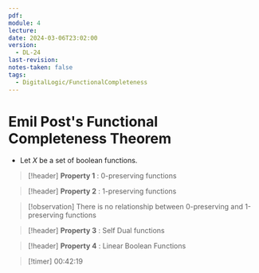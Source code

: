 ```yaml
---
pdf: 
module: 4
lecture: 
date: 2024-03-06T23:02:00
version:
  - DL-24
last-revision: 
notes-taken: false
tags:
  - DigitalLogic/FunctionalCompleteness
---
```

# Emil Post's Functional Completeness Theorem

- Let $X$ be a set of boolean functions.


> [!header] **Property 1** : 0-preserving functions


> [!header] **Property 2** : 1-preserving functions



> [!observation] 
> There is no relationship between 0-preserving and 1-preserving functions


> [!header] **Property 3** : Self Dual functions



> [!header] **Property 4** : Linear Boolean Functions



> [!timer] 00:42:19


